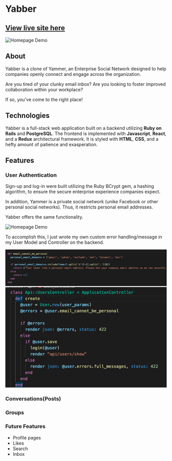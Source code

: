 # Yabber

## [View live site here](https://yabberaway.herokuapp.com/#/)

![Homepage Demo](gifs/homepage.gif)

## About

Yabber is a clone of Yammer, an Enterprise Social Network designed to help companies openly connect and engage
across the organization.  

Are you tired of your clunky email inbox? Are you looking to foster improved collaboration within your workplace? 

If so, you've come to the right place! 

## Technologies
Yabber is a full-stack web application built on a backend utilizing **Ruby on Rails** and **PostgreSQL**. The frontend is implemented with **Javascript**, **React**, and a **Redux** architectural framework. It is styled with **HTML**, **CSS**, and a hefty amount of patience and exasperation. 

## Features

### User Authentication

Sign-up and log-in were built utilizing the Ruby BCrypt gem, a hashing algorithm, to ensure the secure enterprise experience companies expect. 

In addition, Yammer is a private social network (unike Facebook or other personal social networks). Thus, 
it restricts personal email addresses. 

Yabber offers the same functionality. 

![Homepage Demo](gifs/signup_error.gif)

To accomplish this, I just wrote my own custom error handling/message in my User Model and Controller on the backend. 

![Model](gifs/model.png)
![Controller](gifs/controller.png)

### Conversations(Posts)


### Groups


### Future Features
* Profile pages
* Likes
* Search
* Inbox

